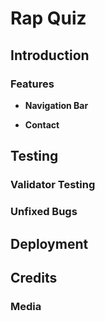 # Rap Quiz

## Introduction


### Features

- __Navigation Bar__


- __Contact__ 

## Testing 


### Validator Testing 


### Unfixed Bugs


## Deployment



## Credits 
 

### Media

